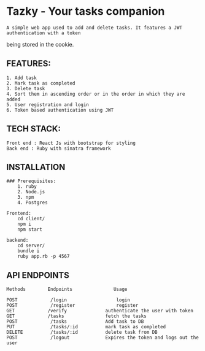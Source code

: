 # Tazky - Your tasks companion

    A simple web app used to add and delete tasks. It features a JWT authentication with a token 
being stored in the cookie.

## FEATURES:
    1. Add task
    2. Mark task as completed
    3. Delete task
    4. Sort them in ascending order or in the order in which they are added
    5. User registration and login
    6. Token based authentication using JWT

## TECH STACK:
    Front end : React Js with bootstrap for styling
    Back end : Ruby with sinatra framework

## INSTALLATION
    ### Prerequisites:
        1. ruby
        2. Node.js 
        3. npm
        4. Postgres

    Frontend:
        cd client/
        npm i 
        npm start

    backend:
        cd server/
        bundle i
        ruby app.rb -p 4567


## API ENDPOINTS

    Methods        Endpoints               Usage

    POST            /login                  login 
    POST            /register               register
    GET            /verify              authenticate the user with token
    GET            /tasks               fetch the tasks
    POST            /tasks              Add task to DB
    PUT             /tasks/:id          mark task as completed
    DELETE          /tasks/:id          delete task from DB
    POST            /logout             Expires the token and logs out the user
